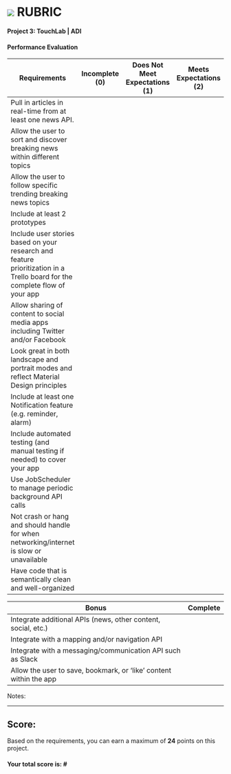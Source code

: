 # ![](https://ga-dash.s3.amazonaws.com/production/assets/logo-9f88ae6c9c3871690e33280fcf557f33.png) RUBRIC
**Project 3: TouchLab | ADI** 	 						

#### Performance Evaluation

| Requirements | Incomplete (0) | Does Not Meet Expectations (1) | Meets Expectations (2) |
|---|---|---|---|
| Pull in articles in real-time from at least one news API. | | | |
| Allow the user to sort and discover breaking news within different topics | | | |
| Allow the user to follow specific trending breaking news topics | | | |
| Include at least 2 prototypes | | | |
| Include user stories based on your research and feature prioritization in a Trello board for the complete flow of your app | | | |
| Allow sharing of content to social media apps including Twitter and/or Facebook | | | |
| Look great in both landscape and portrait modes and reflect Material Design principles | | | |
| Include at least one Notification feature (e.g. reminder, alarm) | | | |
| Include automated testing (and manual testing if needed) to cover your app | | | |
| Use JobScheduler to manage periodic background API calls | | | |
| Not crash or hang and should handle for when networking/internet is slow or unavailable | | | |
| Have code that is semantically clean and well-organized | | | |

| Bonus | Complete |
|---|---|
| Integrate additional APIs (news, other content, social, etc.) | |
| Integrate with a mapping and/or navigation API | |
| Integrate with a messaging/communication API such as Slack | |
| Allow the user to save, bookmark, or ‘like’ content within the app | |

Notes:

<!-- Example: You're getting the hang of this!  Be sure to practice proper indentation and spacing.  Nice work! -->

---

## Score:
Based on the requirements, you can earn a maximum of  **24**  points on this project.

#### Your total score is: **#**
